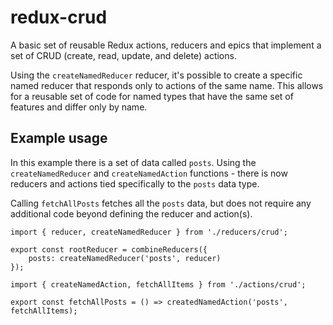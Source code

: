 # redux-crud

A basic set of reusable Redux actions, reducers and epics that implement a set of CRUD (create, read, update, and delete) actions.

Using the `createNamedReducer` reducer, it's possible to create a specific named reducer that responds only to actions of the same name.  This allows for a reusable set of code for named types that have the same set of features and differ only by name.

## Example usage

In this example there is a set of data called `posts`.  Using the `createNamedReducer` and `createNamedAction` functions - there is now reducers and actions tied specifically to the `posts` data type.

Calling `fetchAllPosts` fetches all the `posts` data, but does not require any additional code beyond defining the reducer and action(s).

```
import { reducer, createNamedReducer } from './reducers/crud';

export const rootReducer = combineReducers({
	posts: createNamedReducer('posts', reducer)
});
```

```
import { createNamedAction, fetchAllItems } from './actions/crud';

export const fetchAllPosts = () => createdNamedAction('posts', fetchAllItems);
```